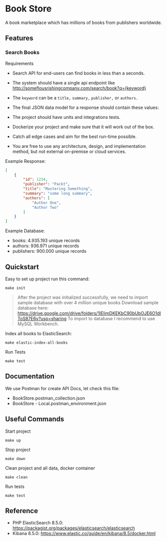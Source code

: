 # Book Store

A book marketplace which has millions of books from publishers worldwide. 

## Features

### Search Books

Requirements

- Search API for end-users can find books in less than a seconds.
- The system should have a single api endpoint like http://someflousrishingcompany.com/search/book?q={keyword}
- The `keyword` can be a `title,` `summary,` `publisher,` or `authors.`
- The final JSON data model for a response should contain these values:

- The project should have units and integrations tests.
- Dockerize your project and make sure that it will work out of the box.
- Catch all edge cases and aim for the best run-time possible.
- You are free to use any architecture, design, and implementation method, but not external on-premise or cloud services.

Example Response:

```json
[
    {
        "id": 1234,
        "publisher": "Packt",
        "title": "Mastering Something",
        "summary": "some long summary",
        "authors": [
            "Author One",
            "Author Two"
        ]
    }
]
```

Example Database:

- books: 4.935.193 unique records
- authors: 936.971 unique records
- publishers: 900.000 unique records



## Quickstart

Easy to set up project run this command:

```shell
make init
```

> After the project was initialized successfully, we need to import sample database with over 4 million unique books
> Download sample database here: https://drive.google.com/drive/folders/1IElimDKEKbC90bUbOJE6O1dIToS87E6v?usp=sharing
> To import to database I recommend to use MySQL Workbench.

Index all books to ElasticSearch:

```shell
make elastic-index-all-books
```

Run Tests

```shell
make test
```

## Documentation

We use Postman for create API Docs, let check this file:

- BookStore.postman_collection.json
- BookStore - Local.postman_environment.json

## Useful Commands

Start project

```shell
make up
```

Stop project

```shell
make down
```

Clean project and all data, docker container

```shell
make clean
```

Run tests

```shell
make test
```

## Reference 

- PHP ElasticSearch 8.5.0: https://packagist.org/packages/elasticsearch/elasticsearch
- Kibana 8.5.0: https://www.elastic.co/guide/en/kibana/8.5/docker.html


